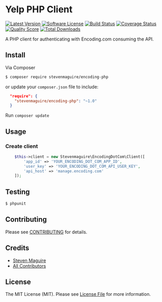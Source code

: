 # Yelp PHP Client

[![Latest Version](https://img.shields.io/github/release/stevenmaguire/encoding-php.svg?style=flat-square)](https://github.com/stevenmaguire/encoding-php/releases)
[![Software License](https://img.shields.io/badge/license-MIT-brightgreen.svg?style=flat-square)](LICENSE.md)
[![Build Status](https://img.shields.io/travis/stevenmaguire/encoding-php/master.svg?style=flat-square&1)](https://travis-ci.org/stevenmaguire/encoding-php)
[![Coverage Status](https://img.shields.io/scrutinizer/coverage/g/stevenmaguire/encoding-php.svg?style=flat-square)](https://scrutinizer-ci.com/g/stevenmaguire/encoding-php/code-structure)
[![Quality Score](https://img.shields.io/scrutinizer/g/stevenmaguire/encoding-php.svg?style=flat-square)](https://scrutinizer-ci.com/g/stevenmaguire/encoding-php)
[![Total Downloads](https://img.shields.io/packagist/dt/stevenmaguire/encoding-php.svg?style=flat-square)](https://packagist.org/packages/stevenmaguire/encoding-php)

A PHP client for authenticating with Encoding.com consuming the API.

## Install

Via Composer

``` bash
$ composer require stevenmaguire/encoding-php
```
or update your `composer.json` file to include:

```json
  "require": {
    "stevenmaguire/encoding-php": "~1.0"
  }
```
Run `composer update`

## Usage

### Create client

```php
    $this->client = new Stevenmaguire\EncodingDotCom\Client([
        'app_id' => 'YOUR_ENCODING_DOT_COM_APP_ID',
        'user_key' => 'YOUR_ENCODING_DOT_COM_API_USER_KEY',
        'api_host' => 'manage.encoding.com'
    ]);
```

## Testing

``` bash
$ phpunit
```

## Contributing

Please see [CONTRIBUTING](CONTRIBUTING.md) for details.

## Credits

- [Steven Maguire](https://github.com/stevenmaguire)
- [All Contributors](https://github.com/stevenmaguire/encoding-php/contributors)

## License

The MIT License (MIT). Please see [License File](LICENSE.md) for more information.
